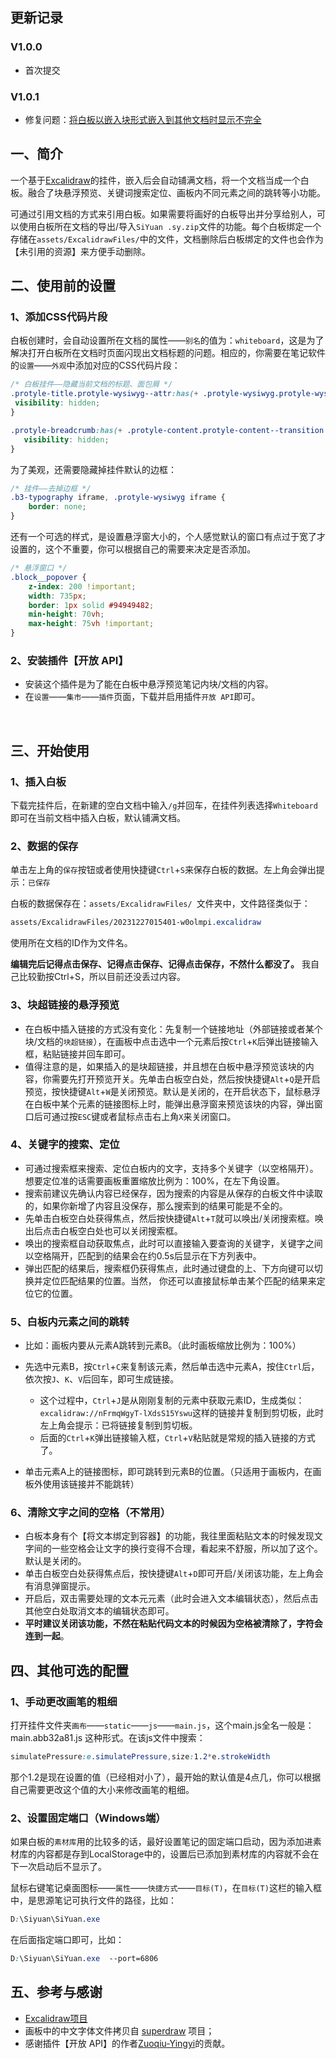 ## 更新记录

### V1.0.0

* 首次提交

### V1.0.1

* 修复问题：[将白板以嵌入块形式嵌入到其他文档时显示不完全](https://github.com/BryceAndJuly/Whiteboard/issues/1)


## 一、简介

一个基于[Excalidraw](https://github.com/excalidraw/excalidraw)的挂件，嵌入后会自动铺满文档，将一个文档当成一个白板。融合了块悬浮预览、关键词搜索定位、画板内不同元素之间的跳转等小功能。

可通过引用文档的方式来引用白板。如果需要将画好的白板导出并分享给别人，可以使用白板所在文档的导出/导入`SiYuan .sy.zip`​文件的功能。每个白板绑定一个存储在`assets/ExcalidrawFiles/`中的文件，文档删除后白板绑定的文件也会作为【未引用的资源】来方便手动删除。


## 二、使用前的设置

### 1、添加CSS代码片段

白板创建时，会自动设置所在文档的属性——`别名`​​的值为：`whiteboard`​​，这是为了解决打开白板所在文档时页面闪现出文档标题的问题。相应的，你需要在笔记软件的`设置`​​——`外观`​​中添加对应的CSS代码片段：

```css
/* 白板挂件——隐藏当前文档的标题、面包屑 */
.protyle-title.protyle-wysiwyg--attr:has(+ .protyle-wysiwyg.protyle-wysiwyg--attr[alias="whiteboard"]){
 visibility: hidden;
}

.protyle-breadcrumb:has(+ .protyle-content.protyle-content--transition > .protyle-wysiwyg.protyle-wysiwyg--attr[alias="whiteboard"]) {
   visibility: hidden;
}
```

为了美观，还需要隐藏掉挂件默认的边框：

```css
/* 挂件——去掉边框 */
.b3-typography iframe, .protyle-wysiwyg iframe {
    border: none;   
}
```

还有一个可选的样式，是设置悬浮窗大小的，个人感觉默认的窗口有点过于宽了才设置的，这个不重要，你可以根据自己的需要来决定是否添加。

```css
/* 悬浮窗口 */
.block__popover {
    z-index: 200 !important;
    width: 735px;
    border: 1px solid #94949482;
    min-height: 70vh;
    max-height: 75vh !important;
}
```

### 2、安装插件【开放 API】

* 安装这个插件是为了能在白板中悬浮预览笔记内块/文档的内容。
* 在`设置`​​​——`集市`​​​——​`插件`​​​页面，下载并启用插件`开放 API`​​​即可。

‍
## 三、开始使用

### 1、插入白板

下载完挂件后，在新建的空白文档中输入`/g`​​​并回车，在挂件列表选择`Whiteboard`​​​即可在当前文档中插入白板，默认铺满文档。

### 2、数据的保存

单击左上角的`保存`​​​按钮或者使用快捷键`Ctrl`​​​+`S`​​​来保存白板的数据。左上角会弹出提示：`已保存`​​​​​​​

白板的数据保存在：`assets/ExcalidrawFiles/ `​​​​​文件夹中，文件路径类似于：

```css
assets/ExcalidrawFiles/20231227015401-w0olmpi.excalidraw
```

使用所在文档的ID作为文件名。

**编辑完后记得点击保存、记得点击保存、记得点击保存，不然什么都没了。** 我自己比较勤按Ctrl+S，所以目前还没丢过内容。

### 3、块超链接的悬浮预览

* 在白板中插入链接的方式没有变化：先复制一个链接地址（外部链接或者某个块/文档的`块超链接`​​​​​），在画板中点击选中一个元素后按`Ctrl`​​​​​+`K`​​​​​后弹出链接输入框，粘贴链接并回车即可。
* 值得注意的是，如果插入的是块超链接，并且想在白板中悬浮预览该块的内容，你需要先打开预览开关。先单击白板空白处，然后按快捷键`Alt`​​​​​+`Q`​​是开启预览，按快捷键`Alt`​​​​​+`W`​​​​​是关闭预览。默认是关闭的，在开启状态下，鼠标悬浮在白板中某个元素的链接图标上时，能弹出悬浮窗来预览该块的内容，弹出窗口后可通过按`ESC`​​​​​键或者鼠标点击右上角`X`​​​​​来关闭窗口。

### 4、关键字的搜索、定位

* 可通过搜索框来搜索、定位白板内的文字，支持多个关键字（以空格隔开）。想要定位准的话需要画板重置缩放比例为：100%，在左下角设置。
* 搜索前建议先确认内容已经保存，因为搜索的内容是从保存的白板文件中读取的，如果你新增了内容且没保存，那么搜索到的结果可能是不全的。
* 先单击白板空白处获得焦点，然后按快捷键​`Alt`​​+`T`​​​​就可以唤出/关闭搜索框。唤出后点击白板空白处也可以关闭搜索框。
* 唤出的搜索框自动获取焦点，此时可以直接输入要查询的关键字，关键字之间以空格隔开，匹配到的结果会在约0.5s后显示在下方列表中。
* 弹出匹配的结果后，搜索框仍获得焦点，此时通过键盘的上、下方向键可以切换并定位匹配结果的位置。当然， 你还可以直接鼠标单击某个匹配的结果来定位它的位置。

### 5、白板内元素之间的跳转

* 比如：画板内要从元素A跳转到元素B。（此时画板缩放比例为：100%）
* 先选中元素B，按​`Ctrl`​​​​+​`C`​​​​来复制该元素，然后单击选中元素A，按住​`Ctrl`​​​​后，依次按​`J`​​​​、​`K`​​​​、​`V`​​​​后回车，即可生成链接。

  * 这个过程中，​`Ctrl`​​​​+​`J`​​​​是从刚刚复制的元素中获取元素ID，生成类似：`excalidraw://nFrmqWgyT-lXdsS15Yswu`​​​​这样的链接并复制到剪切板，此时左上角会提示：已将链接复制到剪切板。
  * 后面的​`Ctrl`​​​​+​`K`​​​​弹出链接输入框，​`Ctrl`​​​​+`V`​​​​粘贴就是常规的插入链接的方式了。
* 单击元素A上的链接图标，即可跳转到元素B的位置。（只适用于画板内，在画板外使用该链接并不能跳转）

### 6、清除文字之间的空格（不常用）

* 白板本身有个【将文本绑定到容器】的功能，我往里面粘贴文本的时候发现文字间的一些空格会让文字的换行变得不合理，看起来不舒服，所以加了这个。默认是关闭的。
* 单击白板空白处获得焦点后，按快捷键`Alt`​​​​+`D`​​​​即可开启/关闭该功能，左上角会有消息弹窗提示。
* 开启后，双击需要处理的文本元元素（此时会进入文本编辑状态），然后点击其他空白处取消文本的编辑状态即可。
* **平时建议关闭该功能，不然在粘贴代码文本的时候因为空格被清除了，字符会连到一起**。


## 四、其他可选的配置

### 1、手动更改画笔的粗细

打开挂件文件夹`画布`​​​​——`static`​​​​——`js`​​​​——`main.js`​​​​，这个main.js全名一般是：main.abb32a81.js 这种形式。在该js文件中搜索：

```css
simulatePressure:e.simulatePressure,size:1.2*e.strokeWidth
```

那个1.2是现在设置的值（已经相对小了），最开始的默认值是4点几，你可以根据自己需要更改这个值的大小来修改画笔的粗细。

### 2、设置固定端口（Windows端）

如果白板的`素材库`​​​​用的比较多的话，最好设置笔记的固定端口启动，因为添加进素材库的内容都是存到LocalStorage中的，设置后已添加到素材库的内容就不会在下一次启动后不显示了。

鼠标右键笔记桌面图标——`属性`​​​​——`快捷方式`​​​​——`目标(T)`​​​​，在`目标(T)`​​​​这栏的输入框中，是思源笔记可执行文件的路径，比如：

```css
D:\Siyuan\SiYuan.exe
```

在后面指定端口即可，比如：

```css
D:\Siyuan\SiYuan.exe  --port=6806
```


## 五、参考与感谢

* [Excalidraw项目](https://github.com/excalidraw/excalidraw)
* 画板中的中文字体文件拷贝自 [superdraw](https://github.com/zuoez02/superdraw) 项目；
* 感谢插件【开放 API】的作者[Zuoqiu-Yingyi](https://github.com/Zuoqiu-Yingyi)的贡献。

‍
